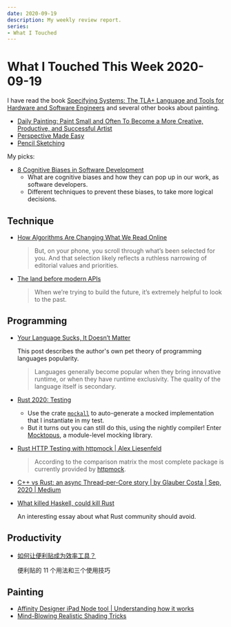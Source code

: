 ```yaml
---
date: 2020-09-19
description: My weekly review report.
series:
- What I Touched
---
```


# What I Touched This Week 2020-09-19

I have read the book [Specifying Systems: The TLA+ Language and Tools for Hardware and Software Engineers](https://www.goodreads.com/review/show/3553759014) and several other books about painting.

* [Daily Painting: Paint Small and Often To Become a More Creative, Productive, and Successful Artist](https://www.goodreads.com/review/show/3553293627)
* [Perspective Made Easy](https://www.goodreads.com/review/show/3553765315)
* [Pencil Sketching](https://www.goodreads.com/review/show/3553762796)

My picks:

* [8 Cognitive Biases in Software Development](https://thevaluable.dev/cognitive-bias-software-development/)
    * What are cognitive biases and how they can pop up in our work, as software developers.
    * Different techniques to prevent these biases, to take more logical decisions.

<!--more-->

## Technique

* [How Algorithms Are Changing What We Read Online](https://thewalrus.ca/how-algorithms-are-changing-what-we-read-online/)

    > But, on your phone, you scroll through what’s been selected for you. And that selection likely reflects a ruthless narrowing of editorial values and priorities.

* [The land before modern APIs](https://increment.com/apis/land-before-modern-apis/)

    > When we’re trying to build the future, it’s extremely helpful to look to the past.

## Programming

* [Your Language Sucks, It Doesn’t Matter](https://matklad.github.io//2020/09/13/your-language-sucks.html)

    This post describes the author's own pet theory of programming languages popularity.

    > Languages generally become popular when they bring innovative runtime, or when they have runtime exclusivity. The quality of the language itself is secondary.

* [Rust 2020: Testing](https://knowitlabs.no/rust-2020-testing-4ab3d80112ba)

    * Use the crate [`mockall`](https://github.com/asomers/mockall) to auto-generate a mocked implementation that I instantiate in my test.
    * But it turns out you can still do this, using the nightly compiler! Enter [Mocktopus](https://github.com/CodeSandwich/Mocktopus), a module-level mocking library.

* [Rust HTTP Testing with httpmock | Alex Liesenfeld](https://alexliesenfeld.com/posts/mocking-http-services-in-rust/)

    > According to the comparison matrix the most complete package is currently provided by [httpmock](https://github.com/alexliesenfeld/httpmock).

* [C++ vs Rust: an async Thread-per-Core story | by Glauber Costa | Sep, 2020 | Medium](https://medium.com/@glaubercosta_11125/c-vs-rust-an-async-thread-per-core-story-28c4b43c410c)
* [What killed Haskell, could kill Rust](https://gist.github.com/graninas/22ab535d2913311e47a742c70f1d2f2b/c4e1b25cefe673a0c1d1bec4c24690121f31fa21)

    An interesting essay about what Rust community should avoid.

## Productivity

* [如何让便利贴成为效率工具？](https://sspai.com/post/62624)

    便利贴的 11 个用法和三个使用技巧

## Painting

* [Affinity Designer iPad Node tool | Understanding how it works](https://www.youtube.com/watch?v=OcaYSToD1Q0)
* [Mind-Blowing Realistic Shading Tricks](https://www.youtube.com/watch?v=6vapw6n6FyU)
